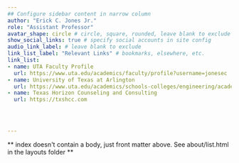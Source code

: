 ```yaml
---
## Configure sidebar content in narrow column
author: "Erick C. Jones Jr."
role: "Assistant Professor"
avatar_shape: circle # circle, square, rounded, leave blank to exclude
show_social_links: true # specify social accounts in site config
audio_link_label: # leave blank to exclude
link_list_label: "Relevant Links" # bookmarks, elsewhere, etc.
link_list:
- name: UTA Faculty Profile
  url: https://www.uta.edu/academics/faculty/profile?username=jonesec
- name: University of Texas at Arlington
  url: https://www.uta.edu/academics/schools-colleges/engineering/academics/departments/industrial/
- name: Texas Horizon Counseling and Consulting
  url: https://txshcc.com




---
```


** index doesn't contain a body, just front matter above.
See about/list.html in the layouts folder **